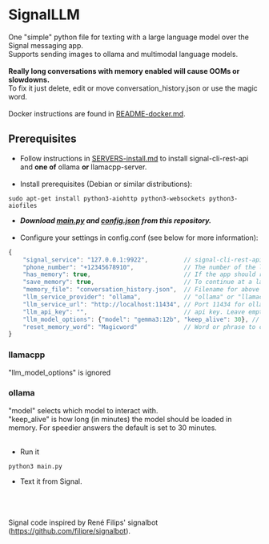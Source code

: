 # SignalLLM
One "simple" python file for texting with a large language model over the Signal messaging app.<br>
Supports sending images to ollama and multimodal language models. <br><br>
**Really long conversations with memory enabled will cause OOMs or slowdowns.** <br>
To fix it just delete, edit or move conversation_history.json or use the magic word.<br><br>
Docker instructions are found in [README-docker.md](README-docker.md).

## Prerequisites
* Follow instructions in [SERVERS-install.md](SERVERS-install.md) to install signal-cli-rest-api and **one of** ollama **or** llamacpp-server.<br><br>
* Install prerequisites (Debian or similar distributions):
```shell
sudo apt-get install python3-aiohttp python3-websockets python3-aiofiles
```
* ***Download [main.py](main.py) and [config.json](config.json) from this repository.***<br><br>
* Configure your settings in config.conf (see below for more information):
```javascript
{
    "signal_service": "127.0.0.1:9922",          // signal-cli-rest-api
    "phone_number": "+12345678910",              // The number of the linked Signal account
    "has_memory": true,                          // If the app should remember previous messages
    "save_memory": true,                         // To continue at a later run
    "memory_file": "conversation_history.json",  // Filename for above
    "llm_service_provider": "ollama",            // "ollama" or "llamacpp"
    "llm_service_url": "http://localhost:11434", // Port 11434 for ollama. 8080 for llamacpp
    "llm_api_key": "",                           // api key. Leave empty for local servers.
    "llm_model_options": {"model": "gemma3:12b", "keep_alive": 30}, // See below
    "reset_memory_word": "Magicword"             // Word or phrase to clear memory
}
```
### llamacpp
"llm_model_options" is ignored<br>
### ollama
"model" selects which model to interact with.<br>
"keep_alive" is how long (in minutes) the model should be loaded in memory. For speedier answers the default is set to 30 minutes.<br><br>
* Run it
```shell
python3 main.py
```
* Text it from Signal.

<br><br><br>
Signal code inspired by René Filips' signalbot (https://github.com/filipre/signalbot).
